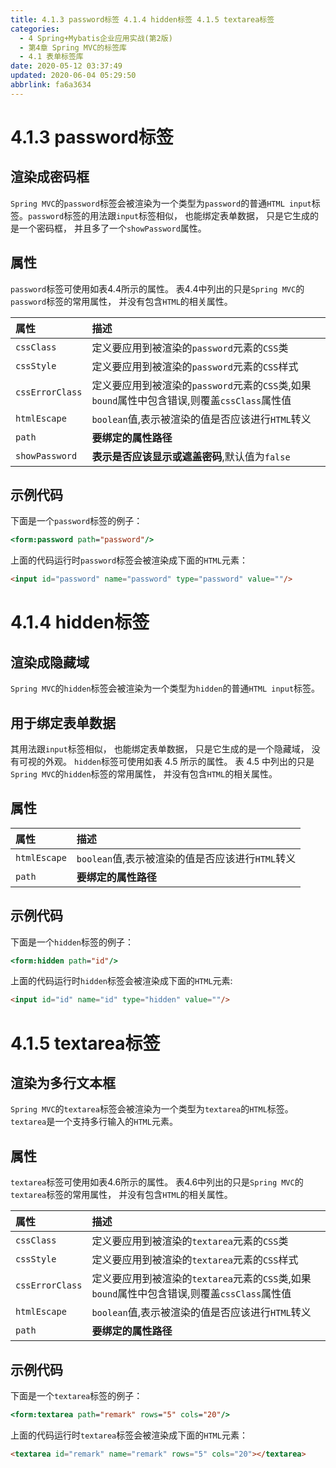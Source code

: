 ```yaml
---
title: 4.1.3 password标签 4.1.4 hidden标签 4.1.5 textarea标签
categories: 
  - 4 Spring+Mybatis企业应用实战(第2版)
  - 第4章 Spring MVC的标签库
  - 4.1 表单标签库
date: 2020-05-12 03:37:49
updated: 2020-06-04 05:29:50
abbrlink: fa6a3634
---
```

# 4.1.3 password标签
## 渲染成密码框
`Spring MVC`的`password`标签会被渲染为一个类型为`password`的普通`HTML input`标签。`password`标签的用法跟`input`标签相似， 也能绑定表单数据， 只是它生成的是一个密码框， 并且多了一个`showPassword`属性。
## 属性
`password`标签可使用如表4.4所示的属性。 表4.4中列出的只是`Spring MVC`的`password`标签的常用属性， 并没有包含`HTML`的相关属性。

|属性|描述|
|:--|:--|
|`cssClass`|定义要应用到被渲染的`password`元素的`CSS`类|
|`cssStyle`|定义要应用到被渲染的`password`元素的`CSS`样式|
|`cssErrorClass`|定义要应用到被渲染的`password`元素的`CSS`类,如果`bound`属性中包含错误,则覆盖`cssClass`属性值|
|`htmlEscape`|`boolean`值,表示被渲染的值是否应该进行`HTML`转义|
|`path`|**要绑定的属性路径**|
|`showPassword`|**表示是否应该显示或遮盖密码**,默认值为`false`|

## 示例代码
下面是一个`password`标签的例子： 
```jsp
<form:password path="password"/>
```
上面的代码运行时`password`标签会被渲染成下面的`HTML`元素：
```html
<input id="password" name="password" type="password" value=""/>
```
# 4.1.4 hidden标签
## 渲染成隐藏域
`Spring MVC`的`hidden`标签会被渲染为一个类型为`hidden`的普通`HTML input`标签。 
## 用于绑定表单数据
其用法跟`input`标签相似， 也能绑定表单数据， 只是它生成的是一个隐藏域， 没有可视的外观。
`hidden`标签可使用如表 4.5 所示的属性。 表 4.5 中列出的只是`Spring MVC`的`hidden`标签的常用属性， 并没有包含`HTML`的相关属性。
## 属性

|属性|描述|
|:--|:--|
|`htmlEscape`|`boolean`值,表示被渲染的值是否应该进行`HTML`转义|
|`path`|**要绑定的属性路径**|

## 示例代码
下面是一个`hidden`标签的例子： 
```jsp
<form:hidden path="id"/>
```
上面的代码运行时`hidden`标签会被渲染成下面的`HTML`元素:
```html
<input id="id" name="id" type="hidden" value=""/>
```

# 4.1.5 textarea标签
## 渲染为多行文本框
`Spring MVC`的`textarea`标签会被渲染为一个类型为`textarea`的`HTML`标签。`textarea`是一个支持多行输入的`HTML`元素。
## 属性
`textarea`标签可使用如表4.6所示的属性。 表4.6中列出的只是`Spring MVC`的`textarea`标签的常用属性， 并没有包含`HTML`的相关属性。

|属性|描述|
|:--|:--|
|`cssClass`|定义要应用到被渲染的`textarea`元素的`CSS`类|
|`cssStyle`|定义要应用到被渲染的`textarea`元素的`CSS`样式|
|`cssErrorClass`|定义要应用到被渲染的`textarea`元素的`CSS`类,如果`bound`属性中包含错误,则覆盖`cssClass`属性值|
|`htmlEscape`|`boolean`值,表示被渲染的值是否应该进行`HTML`转义|
|`path`|**要绑定的属性路径**|

## 示例代码
下面是一个`textarea`标签的例子： 
```jsp
<form:textarea path="remark" rows="5" cols="20"/>
```
上面的代码运行时`textarea`标签会被渲染成下面的`HTML`元素：
```html
<textarea id="remark" name="remark" rows="5" cols="20"></textarea>
```
